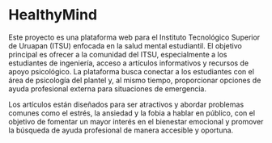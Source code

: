 # HealthyMind

<p>Este proyecto es una plataforma web para el Instituto Tecnológico Superior de Uruapan (ITSU) enfocada en la salud mental estudiantil. El objetivo principal es ofrecer a la comunidad del ITSU, especialmente a los estudiantes de ingeniería, acceso a artículos informativos y recursos de apoyo psicológico. La plataforma busca conectar a los estudiantes con el área de psicología del plantel y, al mismo tiempo, proporcionar opciones de ayuda profesional externa para situaciones de emergencia.

Los artículos están diseñados para ser atractivos y abordar problemas comunes como el estrés, la ansiedad y la fobia a hablar en público, con el objetivo de fomentar un mayor interés en el bienestar emocional y promover la búsqueda de ayuda profesional de manera accesible y oportuna.</p>

